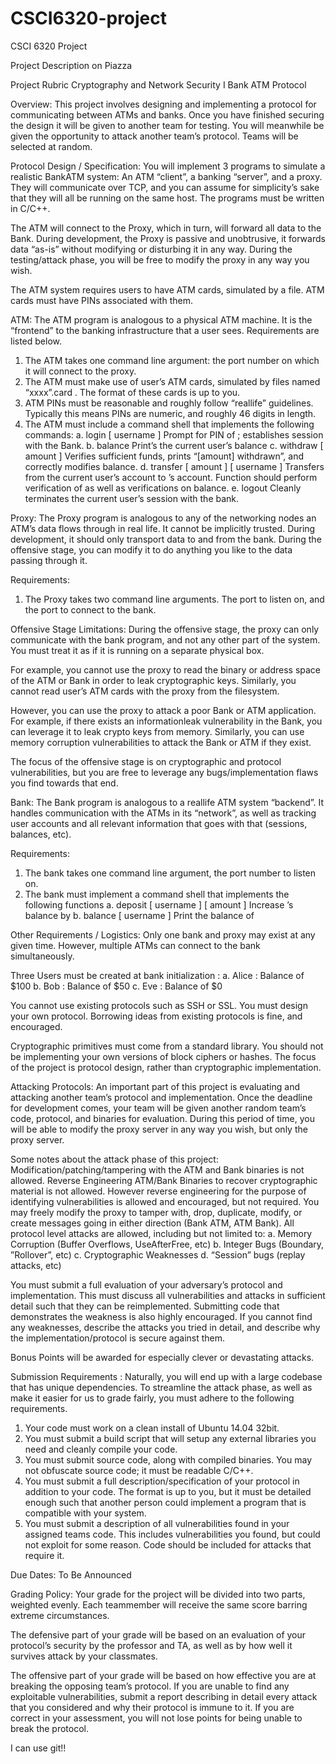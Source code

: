 # CSCI6320-project
CSCI 6320 Project

Project Description on Piazza

Project Rubric 
Cryptography and Network Security I 
Bank ATM Protocol 

Overview: 
This project involves designing and implementing a protocol for communicating 
between ATMs and banks. Once you have finished securing the design it will be given 
to another team for testing. You will meanwhile be given the opportunity to attack 
another team’s protocol. Teams will be selected at random.

Protocol Design / Specification: 
You will implement 3 programs to simulate a realistic BankATM 
system: An ATM “client”, a banking “server”, and a proxy. They will communicate over TCP, 
and you can assume for simplicity’s sake that they will all be running on the same host. The 
programs must be written in C/C++.

The ATM will connect to the Proxy, which in turn, will forward all data to the 
Bank. During development, the Proxy is passive and unobtrusive, it forwards data 
“as-is” without modifying or disturbing it in any way. During the testing/attack phase, you 
will be free to modify the proxy in any way you wish. 

The ATM system requires users to have ATM cards, simulated by a file. ATM 
cards must have PINs associated with them. 

ATM: 
The ATM program is analogous to a physical ATM machine. It is the “frontend” 
to the banking infrastructure that a user sees. Requirements are listed below. 
  1. The ATM takes one command line argument: the port number on which it will 
  connect to the proxy. 
  2. The ATM must make use of user’s ATM cards, simulated by files named 
  “xxxx”.card . The format of these cards is up to you. 
  3. ATM PINs must be reasonable and roughly follow “reallife” guidelines. 
  Typically this means PINs are numeric, and roughly 46 digits in length. 
  4. The ATM must include a command shell that implements the following commands: 
    a. login [ username ] Prompt for PIN of <username> ; establishes session with the Bank. 
    b. balance Print’s the current user’s balance 
    c. withdraw [ amount ] Verifies sufficient funds, prints “[amount] withdrawn”, 
    and correctly modifies balance. 
    d. transfer [ amount ] [ username ] Transfers <amount> from the current 
    user’s account to <username>’s account. Function should perform 
    verification of <username> as well as verifications on balance. 
    e. logout Cleanly terminates the current user’s session with the bank. 

Proxy: 
The Proxy program is analogous to any of the networking nodes an ATM’s data 
flows through in real life. It cannot be implicitly trusted. During development, it should 
only transport data to and from the bank. During the offensive stage, you can modify it 
to do anything you like to the data passing through it. 

Requirements: 
  1. The Proxy takes two command line arguments. The port to listen on, and the 
  port to connect to the bank. 

Offensive Stage Limitations: 
During the offensive stage, the proxy can only communicate with the bank 
program, and not any other part of the system. You must treat it as if it is running on 
a separate physical box. 

For example, you cannot use the proxy to read the binary or address space of the ATM 
or Bank in order to leak cryptographic keys. Similarly, you cannot read user’s ATM 
cards with the proxy from the filesystem. 

However, you can use the proxy to attack a poor Bank or ATM application. For 
example, if there exists an informationleak 
vulnerability in the Bank, you can leverage it
to leak crypto keys from memory. Similarly, you can use memory corruption 
vulnerabilities to attack the Bank or ATM if they exist. 

The focus of the offensive stage is on cryptographic and protocol vulnerabilities, but you 
are free to leverage any bugs/implementation flaws you find towards that end. 

Bank: 
The Bank program is analogous to a reallife ATM system “backend”. It handles 
communication with the ATMs in its “network”, as well as tracking user accounts and all 
relevant information that goes with that (sessions, balances, etc). 

Requirements: 
  1. The bank takes one command line argument, the port number to listen on. 
  2. The bank must implement a command shell that implements the following functions 
    a. deposit [ username ] [ amount ] Increase <username>’s balance by <amount> 
    b. balance [ username ] Print the balance of <username>

Other Requirements / Logistics: 
Only one bank and proxy may exist at any given time. However, multiple ATMs 
can connect to the bank simultaneously. 

Three Users must be created at bank initialization : 
  a. Alice : Balance of $100 
  b. Bob : Balance of $50 
  c. Eve : Balance of $0 

You cannot use existing protocols such as SSH or SSL. You must design 
your own protocol. Borrowing ideas from existing protocols is fine, and 
encouraged. 

Cryptographic primitives must come from a standard library. You should not be 
implementing your own versions of block ciphers or hashes. The focus of the 
project is protocol design, rather than cryptographic implementation. 

Attacking Protocols: 
An important part of this project is evaluating and attacking another team’s 
protocol and implementation. Once the deadline for development comes, your team will 
be given another random team’s code, protocol, and binaries for evaluation. During this 
period of time, you will be able to modify the proxy server in any way you wish, but only 
the proxy server.

Some notes about the attack phase of this project: 
Modification/patching/tampering with the ATM and Bank binaries is not allowed. 
Reverse Engineering ATM/Bank Binaries to recover cryptographic material is not 
allowed. However reverse engineering for the purpose of identifying 
vulnerabilities is allowed and encouraged, but not required. 
You may freely modify the proxy to tamper with, drop, duplicate, modify, or 
create messages going in either direction (Bank ATM, 
ATM Bank). 
All protocol level attacks are allowed, including but not limited to: 
  a. Memory Corruption (Buffer Overflows, UseAfterFree, etc) 
  b. Integer Bugs (Boundary, ”Rollover”, etc) 
  c. Cryptographic Weaknesses 
  d. “Session” bugs (replay attacks, etc) 

You must submit a full evaluation of your adversary’s protocol and 
implementation. This must discuss all vulnerabilities and attacks in sufficient 
detail such that they can be reimplemented. Submitting code that demonstrates 
the weakness is also highly encouraged. If you cannot find any weaknesses, 
describe the attacks you tried in detail, and describe why the 
implementation/protocol is secure against them. 

Bonus Points will be awarded for especially clever or devastating attacks. 

Submission Requirements : 
Naturally, you will end up with a large codebase that has unique dependencies. 
To streamline the attack phase, as well as make it easier for us to grade fairly, you must 
adhere to the following requirements. 
  1. Your code must work on a clean install of Ubuntu 14.04 32bit. 
  2. You must submit a build script that will setup any external libraries you need and 
  cleanly compile your code. 
  3. You must submit source code, along with compiled binaries. You may not 
  obfuscate source code; it must be readable C/C++. 
  4. You must submit a full description/specification of your protocol in addition to 
  your code. The format is up to you, but it must be detailed enough such that 
  another person could implement a program that is compatible with your system. 
  5. You must submit a description of all vulnerabilities found in your assigned teams 
  code. This includes vulnerabilities you found, but could not exploit for some 
  reason. Code should be included for attacks that require it. 

Due Dates: 
To Be Announced 

Grading Policy: 
Your grade for the project will be divided into two parts, weighted evenly. Each 
teammember will receive the same score barring extreme circumstances. 

The defensive part of your grade will be based on an evaluation of your 
protocol’s security by the professor and TA, as well as by how well it survives attack by 
your classmates. 

The offensive part of your grade will be based on how effective you are at 
breaking the opposing team’s protocol. If you are unable to find any exploitable 
vulnerabilities, submit a report describing in detail every attack that you considered and 
why their protocol is immune to it. If you are correct in your assessment, you will not 
lose points for being unable to break the protocol. 

I can use git!!
